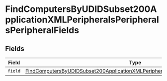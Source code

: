 # FindComputersByUDIDSubset200ApplicationXMLPeripheralsPeripheralsPeripheralFields


## Fields

| Field                                                                                                                                                                                                     | Type                                                                                                                                                                                                      | Required                                                                                                                                                                                                  | Description                                                                                                                                                                                               |
| --------------------------------------------------------------------------------------------------------------------------------------------------------------------------------------------------------- | --------------------------------------------------------------------------------------------------------------------------------------------------------------------------------------------------------- | --------------------------------------------------------------------------------------------------------------------------------------------------------------------------------------------------------- | --------------------------------------------------------------------------------------------------------------------------------------------------------------------------------------------------------- |
| `field`                                                                                                                                                                                                   | [FindComputersByUDIDSubset200ApplicationXMLPeripheralsPeripheralsPeripheralFieldsField](../../models/operations/findcomputersbyudidsubset200applicationxmlperipheralsperipheralsperipheralfieldsfield.md) | :heavy_minus_sign:                                                                                                                                                                                        | N/A                                                                                                                                                                                                       |